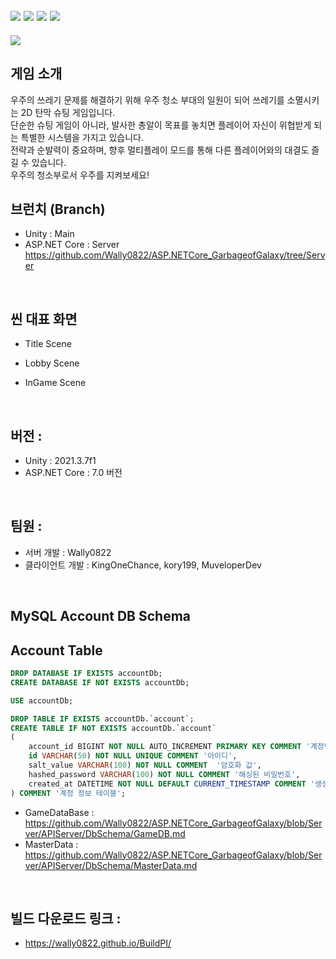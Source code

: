 ## <img src="https://img.shields.io/badge/MySQL-4479A1?style=for-the-badge&logo=MySQL&logoColor=white"> <img src="https://img.shields.io/badge/redis-DC382D?style=for-the-badge&logo=Redis&logoColor=white"> <img src="https://img.shields.io/badge/csharp-239120?style=for-the-badge&logo=CSharp&logoColor=white"> <img src="https://img.shields.io/badge/unity-FFFFFF?style=for-the-badge&logo=unity&logoColor=black">

<img src="https://capsule-render.vercel.app/api?type=waving&color=auto&height=200&section=header&text=GarbageofGalaxy&fontSize=40" />

## 게임 소개
우주의 쓰레기 문제를 해결하기 위해 우주 청소 부대의 일원이 되어 쓰레기를 소멸시키는 2D 탄막 슈팅 게임입니다. <br>
단순한 슈팅 게임이 아니라, 발사한 총알이 목표를 놓치면 플레이어 자신이 위협받게 되는 특별한 시스템을 가지고 있습니다. <br>
전략과 순발력이 중요하며, 향후 멀티플레이 모드를 통해 다른 플레이어와의 대결도 즐길 수 있습니다.<br>
우주의 청소부로서 우주를 지켜보세요!
<br>

## 브런치 (Branch)
- Unity : Main
- ASP.NET Core : Server
https://github.com/Wally0822/ASP.NETCore_GarbageofGalaxy/tree/Server
<br>

## 씬 대표 화면
- Title Scene
  
- Lobby Scene
- InGame Scene
<br>

## 버전 :
- Unity : 2021.3.7f1
- ASP.NET Core : 7.0 버전
<br>

## 팀원 : 
- 서버 개발 : Wally0822
- 클라이언트 개발 : KingOneChance, kory199, MuveloperDev
<br>

## MySQL Account DB Schema
## Account Table
```sql
DROP DATABASE IF EXISTS accountDb;
CREATE DATABASE IF NOT EXISTS accountDb;

USE accountDb;

DROP TABLE IF EXISTS accountDb.`account`;
CREATE TABLE IF NOT EXISTS accountDb.`account`
(
    account_id BIGINT NOT NULL AUTO_INCREMENT PRIMARY KEY COMMENT '계정번호',
    id VARCHAR(50) NOT NULL UNIQUE COMMENT '아이디',
    salt_value VARCHAR(100) NOT NULL COMMENT  '암호화 값',
    hashed_password VARCHAR(100) NOT NULL COMMENT '해싱된 비밀번호',
    created_at DATETIME NOT NULL DEFAULT CURRENT_TIMESTAMP COMMENT '생성 날짜'
) COMMENT '계정 정보 테이블';
```
- GameDataBase : https://github.com/Wally0822/ASP.NETCore_GarbageofGalaxy/blob/Server/APIServer/DbSchema/GameDB.md
- MasterData : https://github.com/Wally0822/ASP.NETCore_GarbageofGalaxy/blob/Server/APIServer/DbSchema/MasterData.md
<br>

## 빌드 다운로드 링크 : 
- https://wally0822.github.io/BuildPI/
